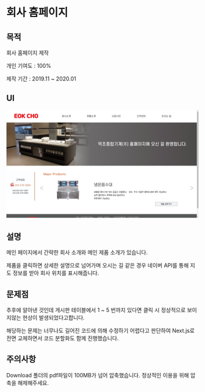 # 회사 홈페이지

## 목적

회사 홈페이지 제작

개인 기여도 : 100%

제작 기간 : 2019.11 ~ 2020.01

## UI
![ECGM](https://github.com/seungwoo505/ECGM-Project/blob/main/mainScreen.png)

## 설명

메인 페이지에서 간략한 회사 소개와 메인 제품 소개가 있습니다.

제품을 클릭하면 상세한 설명으로 넘어가며 오시는 길 같은 경우 네이버 API를 통해 지도 정보를 받아 회사 위치를 표시해줍니다.

## 문제점

추후에 알아낸 것인데 게시판 테이블에서 1 ~ 5 번까지 있다면 클릭 시 정상적으로 보이지않는 현상이 발생되었다고합니다.

해당하는 문제는 너무나도 길어진 코드에 의해 수정하기 어렵다고 판단하여 Next.js로 전면 교체하면서 코드 분할화도 함께 진행했습니다.

## 주의사항

Download 폴더의 pdf파일이 100MB가 넘어 압축했습니다. 정상적인 이용을 위해 압축을 해제해주세요.
